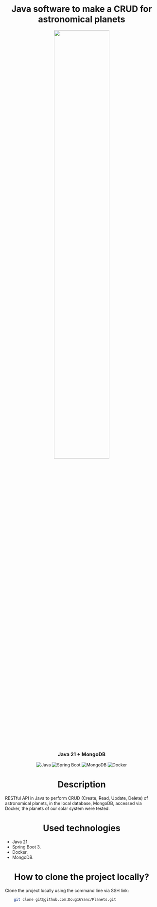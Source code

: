 <h1 align="center" width="100%"> Java software to make a CRUD for astronomical planets </h1>

<p align="center" width="50%">

<img src="https://github.com/Doug16Yanc/Planets/assets/129301271/c808542c-42b6-41e1-b6be-a23519ff09ce" alt="" width="60%">
  
</p>

<h3 align="center"> Java 21 + MongoDB </h3>


  <p align="center">

  <img alt="Java" src="https://img.shields.io/badge/java-%23ED8B00.svg?style=for-the-badge&logo=openjdk&logoColor=white)">
  <img alt="Spring Boot" src="https://img.shields.io/badge/Spring-6DB33F?style=for-the-badge&logo=spring&logoColor=white">
  <img alt="MongoDB" src="https://img.shields.io/badge/MongoDB-%234ea94b.svg?style=for-the-badge&logo=mongodb&logoColor=white">
  <img alt="Docker" src="https://img.shields.io/badge/docker-%230db7ed.svg?style=for-the-badge&logo=docker&logoColor=white">
  
  </p>

  <h1 align="center"> Description </h1>

  <p>
    RESTful API in Java to perform CRUD (Create, Read, Update, Delete) of astronomical planets, in the local database, MongoDB, accessed via Docker, the planets of our solar system were tested.
  </p>

  <h1 align="center"> Used technologies </h1>

  * Java 21.
  * Spring Boot 3.
  * Docker.
  * MongoDB.


<h1 align="center" width="100%"> How to clone the project locally? </h1>

<p>
  Clone the project locally using the command line via SSH link:

  ```bash
      git clone git@github.com:Doug16Yanc/Planets.git
 ```
</p>
